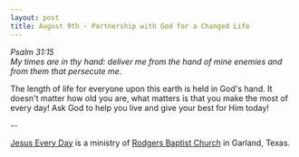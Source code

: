 ```yaml
---
layout: post
title: August 9th - Partnership with God for a Changed Life
---
```


_Psalm 31:15  
My times are in thy hand: deliver me from the hand of mine enemies
and from them that persecute me._

The length of life for everyone upon this earth is held in God's
hand. It doesn't matter how old you are, what matters is that you
make the most of every day! Ask God to help you live and give your
best for Him today!

 --

<a href=http://jesuseveryday.net>Jesus Every Day</a> is a ministry of <a href=http://rodgersbaptist.net>Rodgers Baptist Church</a> in Garland, Texas.
